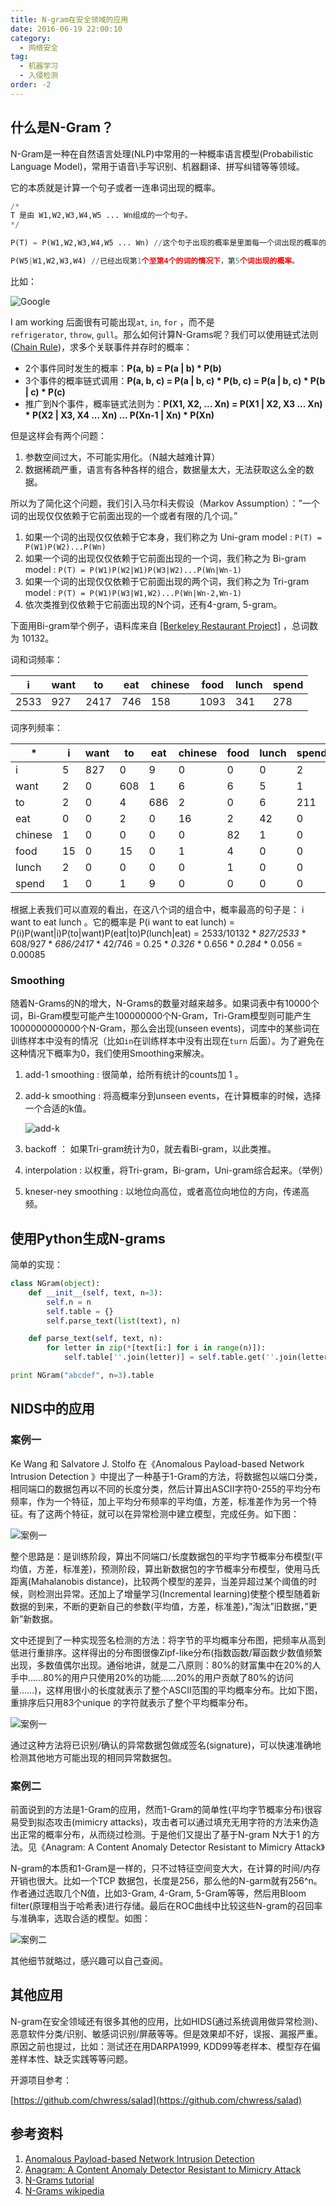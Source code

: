 ```yaml
---
title: N-gram在安全领域的应用
date: 2016-06-19 22:00:10
category:
  - 网络安全
tag:
  - 机器学习
  - 入侵检测
order: -2
---
```


## 什么是N-Gram？

N-Gram是一种在自然语言处理(NLP)中常用的一种概率语言模型(Probabilistic Language Model)，常用于语音\手写识别、机器翻译、拼写纠错等等领域。

它的本质就是计算一个句子或者一连串词出现的概率。

```python
/*
T 是由 W1,W2,W3,W4,W5 ... Wn组成的一个句子。
*/

P(T) = P(W1,W2,W3,W4,W5 ... Wn) //这个句子出现的概率是里面每一个词出现的概率的叠加。

P(W5|W1,W2,W3,W4) //已经出现第1个至第4个的词的情况下，第5个词出现的概率。
```

比如：

![Google](https://cdn.jsdelivr.net/gh/MarsAuthority/sec_pic@master/uPic/2023-02/r9iFeU.jpg)

I am working 后面很有可能出现`at`, `in`, `for` ，而不是`refrigerator`, `throw`, `gull`。那么如何计算N-Grams呢？我们可以使用链式法则([Chain Rule](https://en.wikipedia.org/wiki/Chain_rule_(probability)))，求多个关联事件并存时的概率：

- 2个事件同时发生的概率：**P(a, b) = P(a | b) * P(b)**
- 3个事件的概率链式调用：**P(a, b, c) = P(a | b, c) * P(b, c) = P(a | b, c) * P(b | c) * P(c)**
- 推广到N个事件，概率链式法则为：**P(X1, X2, ... Xn) = P(X1 | X2, X3 ... Xn) * P(X2 | X3, X4 ... Xn) ... P(Xn-1 | Xn) * P(Xn)**

但是这样会有两个问题：

1. 参数空间过大，不可能实用化。（N越大越难计算）
2. 数据稀疏严重，语言有各种各样的组合，数据量太大，无法获取这么全的数据。

所以为了简化这个问题，我们引入马尔科夫假设（Markov Assumption）：”一个词的出现仅仅依赖于它前面出现的一个或者有限的几个词。”

1. 如果一个词的出现仅仅依赖于它本身，我们称之为 Uni-gram model : `P(T) = P(W1)P(W2)...P(Wn)`
2. 如果一个词的出现仅仅依赖于它前面出现的一个词，我们称之为 Bi-gram model : `P(T) = P(W1)P(W2|W1)P(W3|W2)...P(Wn|Wn-1)`
3. 如果一个词的出现仅仅依赖于它前面出现的两个词，我们称之为 Tri-gram model : `P(T) = P(W1)P(W3|W1,W2)...P(Wn|Wn-2,Wn-1)`
4. 依次类推到仅依赖于它前面出现的N个词，还有4-gram, 5-gram。

下面用Bi-gram举个例子，语料库来自 [[Berkeley Restaurant Project]](http://www1.icsi.berkeley.edu/Speech/berp.html) ，总词数为 10132。

词和词频率：

| i | want | to | eat | chinese | food | lunch | spend |
| --- | --- | --- | --- | --- | --- | --- | --- |
| 2533 | 927 | 2417 | 746 | 158 | 1093 | 341 | 278 |

词序列频率：

| * | i | want | to | eat | chinese | food | lunch | spend |
| --- | --- | --- | --- | --- | --- | --- | --- | --- |
| i | 5 | 827 | 0 | 9 | 0 | 0 | 0 | 2 |
| want | 2 | 0 | 608 | 1 | 6 | 6 | 5 | 1 |
| to | 2 | 0 | 4 | 686 | 2 | 0 | 6 | 211 |
| eat | 0 | 0 | 2 | 0 | 16 | 2 | 42 | 0 |
| chinese | 1 | 0 | 0 | 0 | 0 | 82 | 1 | 0 |
| food | 15 | 0 | 15 | 0 | 1 | 4 | 0 | 0 |
| lunch | 2 | 0 | 0 | 0 | 0 | 1 | 0 | 0 |
| spend | 1 | 0 | 1 | 9 | 0 | 0 | 0 | 0 |

根据上表我们可以直观的看出，在这八个词的组合中，概率最高的句子是： i want to eat lunch 。它的概率是 P(i want to eat lunch) = P(i)P(want|i)P(to|want)P(eat|to)P(lunch|eat) = 2533/10132 * *827/2533* * 608/927 * *686/2417* * 42/746 = 0.25 * *0.326* * 0.656 * *0.284* * 0.056 = 0.00085

### Smoothing

随着N-Grams的N的增大，N-Grams的数量对越来越多。如果词表中有10000个词，Bi-Gram模型可能产生100000000个N-Gram，Tri-Gram模型则可能产生1000000000000个N-Gram，那么会出现(unseen events)，词库中的某些词在训练样本中没有的情况（比如`in`在训练样本中没有出现在`turn`
后面）。为了避免在这种情况下概率为0，我们使用Smoothing来解决。

1. add-1 smoothing : 很简单，给所有统计的counts加 1 。
2. add-k smoothing : 将高概率分到unseen events，在计算概率的时候，选择一个合适的k值。
    
    ![add-k](https://cdn.jsdelivr.net/gh/MarsAuthority/sec_pic@master/uPic/2023-02/MEKSo5.jpg)
    
3. backoff ： 如果Tri-gram统计为0，就去看Bi-gram，以此类推。
4. interpolation : 以权重，将Tri-gram，Bi-gram，Uni-gram综合起来。（举例）
5. kneser-ney smoothing : 以地位向高位，或者高位向地位的方向，传递高频。

## 使用Python生成N-grams

简单的实现：

```python
class NGram(object):
	def __init__(self, text, n=3):
		self.n = n
		self.table = {}
		self.parse_text(list(text), n)

	def parse_text(self, text, n):
		for letter in zip(*[text[i:] for i in range(n)]):
			self.table[''.join(letter)] = self.table.get(''.join(letter), 0) + 1 # increment count

print NGram("abcdef", n=3).table
```

## NIDS中的应用

### 案例一

Ke Wang 和 Salvatore J. Stolfo 在《Anomalous Payload-based Network Intrusion Detection 》中提出了一种基于1-Gram的方法，将数据包以端口分类，相同端口的数据包再以不同的长度分类，然后计算出ASCII字符0-255的平均分布频率，作为一个特征，加上平均分布频率的平均值，方差，标准差作为另一个特征。有了这两个特征，就可以在异常检测中建立模型，完成任务。如下图：

![案例一](https://cdn.jsdelivr.net/gh/MarsAuthority/sec_pic@master/uPic/2023-02/qvrUtF.jpg)

整个思路是：是训练阶段，算出不同端口/长度数据包的平均字节概率分布模型(平均值，方差，标准差)，预测阶段，算出新数据包的字节概率分布模型，使用马氏距离(Mahalanobis distance)，比较两个模型的差异，当差异超过某个阈值的时候，则检测出异常。还加上了增量学习(Incremental learning)使整个模型随着新数据的到来，不断的更新自己的参数(平均值，方差，标准差)，”淘汰”旧数据，”更新”新数据。

文中还提到了一种实现签名检测的方法：将字节的平均概率分布图，把频率从高到低进行重排序。这样得出的分布图很像Zipf-like分布(指数函数/幂函数少数值频繁出现，多数值偶尔出现。通俗地讲，就是二八原则：80%的财富集中在20%的人手中……80%的用户只使用20%的功能……20%的用户贡献了80%的访问量……)，这样用很小的长度就表示了整个ASCII范围的平均概率分布。比如下图，重排序后只用83个unique 的字符就表示了整个平均概率分布。

![案例一](https://cdn.jsdelivr.net/gh/MarsAuthority/sec_pic@master/uPic/2023-02/frPmAf.jpg)

通过这种方法将已识别/确认的异常数据包做成签名(signature)，可以快速准确地检测其他地方可能出现的相同异常数据包。

### 案例二

前面说到的方法是1-Gram的应用，然而1-Gram的简单性(平均字节概率分布)很容易受到拟态攻击(mimicry attacks)，攻击者可以通过填充无用字符的方法来伪造出正常的概率分布，从而绕过检测。于是他们又提出了基于N-gram N大于1 的方法。见《Anagram: A Content Anomaly Detector Resistant to Mimicry Attack》

N-gram的本质和1-Gram是一样的，只不过特征空间变大大，在计算的时间/内存开销也很大。比如一个TCP 数据包，长度是256，那么他的N-garm就有256^n。作者通过选取几个N值，比如3-Gram, 4-Gram, 5-Gram等等，然后用Bloom filter(原理相当于哈希表)进行存储。最后在ROC曲线中比较这些N-gram的召回率与准确率，选取合适的模型。如图：

![案例二](https://cdn.jsdelivr.net/gh/MarsAuthority/sec_pic@master/uPic/2023-02/JsmuVT.jpg)

其他细节就略过，感兴趣可以自己查阅。

## 其他应用

N-gram在安全领域还有很多其他的应用，比如HIDS(通过系统调用做异常检测)、恶意软件分类/识别、敏感词识别/屏蔽等等。但是效果却不好，误报、漏报严重。原因之前也提过，比如：测试还在用DARPA1999, KDD99等老样本、模型存在偏差样本性、缺乏实践等等问题。

开源项目参考：

[https://github.com/chwress/salad](https://github.com/chwress/salad)

## 参考资料

1. [Anomalous Payload-based Network Intrusion Detection](http://academiccommons.columbia.edu/catalog/ac%3A125704)
2. [Anagram: A Content Anomaly Detector Resistant to Mimicry Attack](http://ids.cs.columbia.edu/sites/default/files/anagram-camera-fixed.pdf)
3. [N-Grams tutorial](https://lagunita.stanford.edu/c4x/Engineering/CS-224N/asset/slp4.pdf)
4. [N-Grams wikipedia](https://en.wikipedia.org/wiki/N-gram)